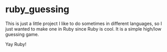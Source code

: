 # ruby_guessing

This is just a little project I like to do sometimes in different languages, so I just wanted to make one in Ruby since Ruby is cool. It is a simple high/low guessing game.

Yay Ruby!

